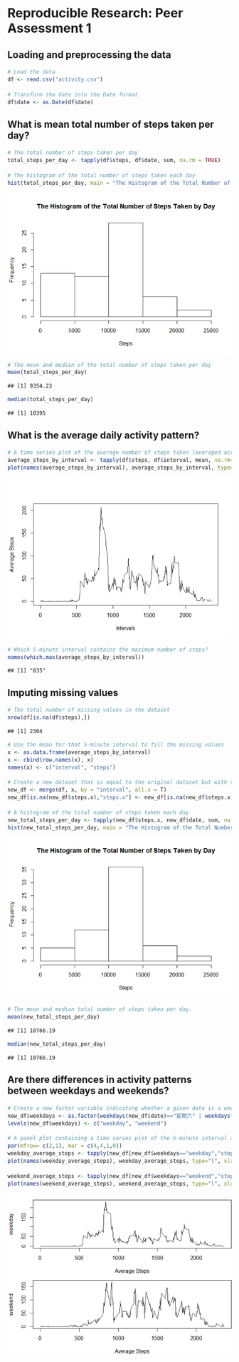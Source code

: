 # Reproducible Research: Peer Assessment 1


## Loading and preprocessing the data

```r
# Load the data
df <- read.csv("activity.csv")

# Transform the date into the Date format
df$date <- as.Date(df$date)
```

## What is mean total number of steps taken per day?

```r
# The total number of steps taken per day
total_steps_per_day <- tapply(df$steps, df$date, sum, na.rm = TRUE)

# The histogram of the total number of steps taken each day
hist(total_steps_per_day, main = "The Histogram of the Total Number of Steps Taken by Day", xlab = "Steps")
```

![](PA1_template_files/figure-html/unnamed-chunk-2-1.png) 

```r
# The mean and median of the total number of steps taken per day
mean(total_steps_per_day)
```

```
## [1] 9354.23
```

```r
median(total_steps_per_day)
```

```
## [1] 10395
```

## What is the average daily activity pattern?

```r
# A time series plot of the average number of steps taken (averaged across all days) versus the 5-minute intervals
average_steps_by_interval <- tapply(df$steps, df$interval, mean, na.rm=T)
plot(names(average_steps_by_interval), average_steps_by_interval, type="l", xlab = "Intervals", ylab = "Average Steps")
```

![](PA1_template_files/figure-html/unnamed-chunk-3-1.png) 

```r
# Which 5-minute interval contains the maximum number of steps?
names(which.max(average_steps_by_interval))
```

```
## [1] "835"
```

## Imputing missing values

```r
# The total number of missing values in the dataset
nrow(df[is.na(df$steps),])
```

```
## [1] 2304
```

```r
# Use the mean for that 5-minute interval to fill the missing values
x <- as.data.frame(average_steps_by_interval)
x <- cbind(row.names(x), x)
names(x) <- c("interval", "steps")

# Create a new dataset that is equal to the original dataset but with the missing data filled in.
new_df <- merge(df, x, by = "interval", all.x = T)
new_df[is.na(new_df$steps.x),"steps.x"] <- new_df[is.na(new_df$steps.x),"steps.y"]

# A histogram of the total number of steps taken each day
new_total_steps_per_day <- tapply(new_df$steps.x, new_df$date, sum, na.rm = TRUE)
hist(new_total_steps_per_day, main = "The Histogram of the Total Number of Steps Taken by Day", xlab = "Steps")
```

![](PA1_template_files/figure-html/unnamed-chunk-4-1.png) 

```r
# The mean and median total number of steps taken per day.
mean(new_total_steps_per_day)
```

```
## [1] 10766.19
```

```r
median(new_total_steps_per_day)
```

```
## [1] 10766.19
```

## Are there differences in activity patterns between weekdays and weekends?

```r
# Create a new factor variable indicating whether a given date is a weekday or weekend day.
new_df$weekdays <- as.factor(weekdays(new_df$date)=="星期六" | weekdays(new_df$date)=="星期日")
levels(new_df$weekdays) <- c("weekday", "weekend")

# A panel plot containing a time series plot of the 5-minute interval and the average number of steps taken, averaged across all weekday days or weekend days.
par(mfrow= c(2,1), mar = c(4,4,1,0))
weekday_average_steps <- tapply(new_df[new_df$weekdays=="weekday","steps.x"], new_df[new_df$weekdays=="weekday", "interval"], mean, na.rm=T)
plot(names(weekday_average_steps), weekday_average_steps, type="l", xlab = "Average Steps", ylab = "weekday")

weekend_average_steps <- tapply(new_df[new_df$weekdays=="weekend","steps.x"], new_df[new_df$weekdays=="weekend", "interval"], mean, na.rm=T)
plot(names(weekend_average_steps), weekend_average_steps, type="l", xlab = "Average Steps", ylab = "weekend")
```

![](PA1_template_files/figure-html/unnamed-chunk-5-1.png) 
